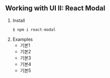 ## Working with UI II: React Modal

1. Install
   ```bash
   $ npm i react-modal
   ```
2. Examples
   - 기본1
   - 기본2
   - 기본3
   - 기본4
   - 기본5
